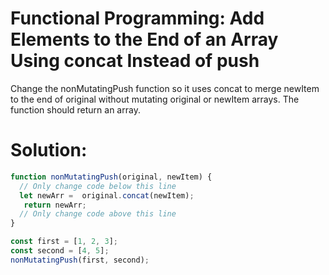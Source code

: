 # Functional Programming: Add Elements to the End of an Array Using concat Instead of push
Change the nonMutatingPush function so it uses concat to merge newItem to the end of original without mutating original or newItem arrays. The function should return an array.
# Solution:
```javascript
function nonMutatingPush(original, newItem) {
  // Only change code below this line
  let newArr =  original.concat(newItem);
   return newArr;
  // Only change code above this line
}

const first = [1, 2, 3];
const second = [4, 5];
nonMutatingPush(first, second);
```